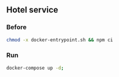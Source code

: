 ## Hotel service

### Before
```bash
chmod -x docker-entrypoint.sh && npm ci
```

### Run

```bash
docker-compose up -d;
```
